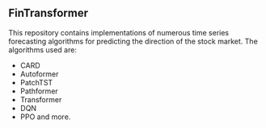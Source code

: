 ## FinTransformer
This repository contains implementations of numerous time series forecasting algorithms for predicting the direction of the stock market.
The algorithms used are:
* CARD
* Autoformer
* PatchTST
* Pathformer
* Transformer
* DQN
* PPO
and more.
